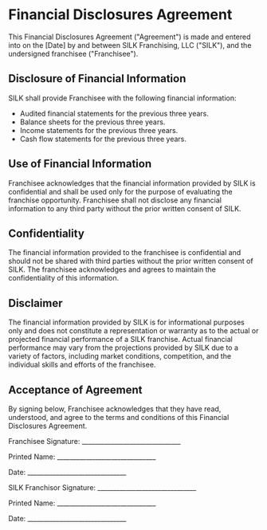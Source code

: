 # Financial Disclosures Agreement

This Financial Disclosures Agreement ("Agreement") is made and entered into on the [Date] by and between SILK Franchising, LLC ("SILK"), and the undersigned franchisee
("Franchisee").

## Disclosure of Financial Information

SILK shall provide Franchisee with the following financial information:

- Audited financial statements for the previous three years.
- Balance sheets for the previous three years.
- Income statements for the previous three years.
- Cash flow statements for the previous three years.

## Use of Financial Information

Franchisee acknowledges that the financial information provided by SILK is confidential and shall be used only for the purpose of evaluating the franchise opportunity.
Franchisee shall not disclose any financial information to any third party without the prior written consent of SILK.

## Confidentiality

The financial information provided to the franchisee is confidential and should not be shared with third parties without the prior written consent of SILK. The 
franchisee acknowledges and agrees to maintain the confidentiality of this information.
## Disclaimer

The financial information provided by SILK is for informational purposes only and does not constitute a representation or warranty as to the actual or projected 
financial performance of a SILK franchise. Actual financial performance may vary from the projections provided by SILK due to a variety of factors, including market
conditions, competition, and the individual skills and efforts of the franchisee.

## Acceptance of Agreement

By signing below, Franchisee acknowledges that they have read, understood, and agree to the terms and conditions of this Financial Disclosures Agreement.

Franchisee Signature: _______________________________

Printed Name: _______________________________

Date: _______________________________

SILK Franchisor Signature: _______________________________

Printed Name: _______________________________

Date: _______________________________
